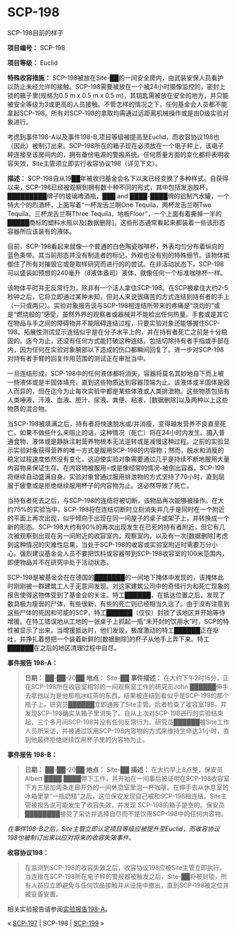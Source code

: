 # SCP-198
                        




SCP-198目前的样子



**项目编号：** SCP-198

**项目等级：** Euclid

**特殊收容措施：** SCP-198被放在Site-██的一间安全房内，由武装安保人员看护以防止未经允许的接触。SCP-198需要被放在一个被24小时摄像监控的，密封上锁的箱子里(规格为0.5 m x 0.5 m x 0.5 m)，其钥匙需被放在安全的地方，并只能被安全等级为3或更高的人员接触。不管怎样的情况之下，任何基金会人员都不能拿起SCP-198。所有对SCP-198的拿取均需通过远距离机械操作或是由D级实验对象进行。

考虑到事件198-A以及事件198-B,项目等级被提高至Euclid，而收容协议198也（因此）被制订出来。SCP-198所在的箱子现在必须放在一个电子秤上，该电子秤连接至该房间内的，拥有备份电源的警报系统。任何质量方面的变化都将表明收容失效，Site主管须立即实行收容协议198（详见下文）。

**描述：** SCP-198自从19██年被收归基金会名下以来已经变换了多种样式。自获得以来，SCP-198已经被观察到拥有数十种不同的形式，其中包括发泡胶杯，█████████牌子的玻璃啤酒瓶，███ and ████-████牌的铝制汽水罐，一个特大个的烈酒杯，上面写着“一杯龙舌兰啊One Tequila，两杯龙舌兰啊Two Tequila，三杯龙舌兰啊Three Tequila，地板Floor”，一个上面有着撕掉一半的█████商标的塑料水瓶以及[数据删除]。这些形态通常看起来都装着一些该形态容器所应该装有的液体。

目前，SCP-198看起来就像一个普通的白色陶瓷咖啡杯，外表均匀分布着纵向的蓝色条带。其当前形态并没有制造者的标记，外观也没有别的特殊细节。该物体抵御住了所有对摧毁它或是取样研究而进行的的尝试。在非活动状态下，SCP-198可以盛装如预想的240毫升（8液体盎司）液体，就像任何一个标准咖啡杯一样。

该物体平时并无反常行为，除非有一个活人拿住SCP-198。在SCP被拿住大约2-5秒钟之后，它将立即通过某种未知，但对人来说很痛苦的方式连结到持有者的手上（一只或两只）。实验对象报告说与SCP-198相连结所带来的疼痛是“烧灼的”或是“燃烧般的”感受，虽然外界的观察者或器械并不能检出任何热量。手套或是其它在物品与手之间的障碍物并不能阻碍连结过程，只要实验对象还能够握住SCP-198。拓展性测试显示连结似乎是在分子水平上的，并在持有者死亡之前是十分稳固的。迄今为止，还没有任何方式能打破这种连结，包括切除持有者手指或手部在内，因为任何在实验对象腕部以下造成的伤口都瞬间回复了。进一步对SCP-198对持有者手臂的回复作用范围的测试正在审批当中。

一旦连结形成，SCP-198中的任何液体都将消失，容器将莫名其妙地自下而上被一些液体或是半固体填充，直到这些物质达到容器顶端为止。该液体或半固体是因人而异的，但在迄今为止每次实验中都是某些体液或人类排泄物。这些物质包括有人类唾液、汗液、血液、胆汁、尿液、粪便、粘液，[数据删除]以及两种以上这些物质的混合物。

当SCP-198被填满之后，持有者将快速脱水或/并消瘦，变得越发营养不良直至死亡，如果不做些什么来阻止的话，这种情况（死亡）将在24小时内发生。摄入普通食物、液体或是静脉注射营养物根本无法逆转或是减慢这种过程。之前的实验显示实验对象获得营养的唯一方式是服用SCP-198的内容物；然而，脱水和消瘦的稳定过程速度依然没有变化，这迫使实验对象需要通过几乎是持续不断地服用大量内容物来保证生存。在内容物被服用=或是像经常的情况-被倒出容器，SCP-198将继续自动盛满自身。实验对象曾通过服用排泄物的方式坚持了70小时，直到屈服于疲惫或是拒绝继续服用杯子的内容物为止。这必然导致了死亡。

当持有者死去之后，与SCP-198的连结将被切断，该物品再次能够被操作。在大约75%的实验当中，SCP-198将在连结切断时立刻消失并几乎是同时在一个附近的平面上再次出现，似乎倾向于出现在同一间屋子的桌子或架子上，并转换成一个新的形态。SCP-198大约有90%的再次出现发生在已死的持有者附近，但它有几次被观察到出现在另一间附近的收容室内，观察室内，以及有一次[数据删除]考虑到这种情况的灾难性后果，当处于SCP-198的收容或实验室附近时需要万分小心。强烈建议基金会人员不要把饮料或容器带到SCP-198收容室的100米范围内，即便物品并不在研究中处于活动状态。

SCP-198是被基金会在在德国的███████的一间地下掩体中发现的，该掩体此时刚刚被一群建筑工人于无意间发现。对这家建筑公司中的奇怪行为和死亡现象的报告使得这物体受到了基金会的关注。特工██████，在抵达位置之后，发现了数具极为瘦弱的尸体，有些很新，有些的死亡则已经相当久远了。由于没有注意到这些尸体的死因和可能的SCP，特工██████（仅仅）封锁了该地区并开始等待增援。在特工错误地从工地的一张桌子上抓起一瓶“未开封的饮用水”时，SCP的特性被显示了出来。当增援抵达时，他们发现，极度激动的特工██████正在呕吐，并挣扎着想把一个装着新鲜的[数据删除]的杯子从他手上弄下来。特工██████在之后的地区清理过程中自尽。

**事件报告 198-A：** 


> **日期：** ██-██-20██
**地点：** Site-██
**事件描述：** 在大约下午2时15分，正在SCP-198所在收容室相邻的一间观察室工作的研究员John ██████伸手去拿他以为是他那瓶冰红茶的东西，结果被连结到看似乎是SCP-198的那个瓶子上。研究员██████立即通报了Site主管，后者检查了收容室198，并发现SCP-198确实从箱子里消失了。自从上次对SCP-198进行的实验结束起，三个多月间SCP-198并没有任何反常行为。研究员██████被Site工作人员所采访，并被通过饮用SCP-198内容物的方式来维持生命达31小时，直到他最终拒绝继续饮用杯子里的内容物为止。
> 

**事件报告 198-B：** 


> **日期：** ██-██-20██
**地点：** Site-██
**描述：** 在大约早上8点整，保安员Albert ████ ████停下工作，并开始在一间事后被证明在SCP-198收容室下方三层加两条走廊开外的一间休息室里泡一杯咖啡。在伸手去从休息室的冰箱里拿“一瓶奶精”之后，这位保安发现自己被和SCP-198相连结。Site主管被报告说可能发生了收容失效，并发现 SCP-198的箱子是空的。保安员████████接受了采访并选择自尽而不是饮用SCP-198中的任何内容物。
> 

*在事件198-B之后，Site主管立即认定项目等级应被提升至Euclid，而收容协议198也被制订出来以应对将来的收容失效事件。* 

**收容协议198：** 


> 在监测到SCP-198的收容失效之后，收容协议198应被Site主管立即执行。当连接在SCP-198所在电子秤的警报器被触发之后，Site-██将被封锁，所有人员应立即避免与任何饮品接触并从设施中撤出，直到SCP-198被定位并被妥善安置。
> 

相关实验报告请参阅[实验报告198-A](/experiment-log-198-a)。



« [SCP-197](/scp-197) | SCP-198 | [SCP-199](/scp-199) »





                    